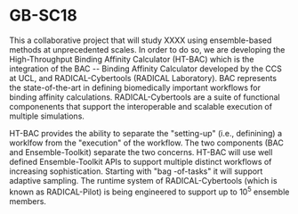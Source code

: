 # GB-SC18

This a collaborative project that will study XXXX using ensemble-based methods at unprecedented scales. In order to do so, we are developing the High-Throughput Binding Affinity Calculator (HT-BAC) which is the integration of the BAC -- Binding Affinity Calculator  developed by the CCS at UCL, and RADICAL-Cybertools (RADICAL Laboratory). BAC represents the state-of-the-art in defining biomedically important workflows for binding affinity calculations. RADICAL-Cybertools are a suite of functional componenents that support the interoperable and scalable execution of multiple simulations. 

HT-BAC provides the ability to separate the "setting-up" (i.e., definining) a worklfow from the "execution" of the workflow. The two components (BAC and Ensemble-Toolkit) separate the two concerns.  HT-BAC will use well defined Ensemble-Toolkit APIs to support multiple distinct workflows of increasing sophistication. Starting with "bag -of-tasks" it will support adaptive sampling. The runtime system of RADICAL-Cybertools (which is known as RADICAL-Pilot) is being engineered to support up to $10^5$ ensemble members.

